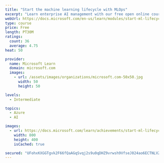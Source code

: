 ```yaml
---
title: "Start the machine learning lifecycle with MLOps"
excerpt: "Learn enterprise AI management with our free open online course, including machine learning."
webUrl: https://docs.microsoft.com/en-us/learn/modules/start-ml-lifecycle-mlops/
type: course
price: Free
length: PT30M
ratings:
  count: 36
  average: 4.75
heat: 50

provider:
  name: Microsoft Learn
  domain: microsoft.com
  images:
    - url: /assets/images/organizations/microsoft.com-50x50.jpg
      width: 50
      height: 50

levels:
  - Intermediate

topics:
  - Azure
  - AI

images:
  - url: https://docs.microsoft.com/learn/achievements/start-ml-lifecycle-mlops-social.png
    width: 800
    height: 400
    isCached: true

secured: "UFohxKXGGTgvk2F66fQaAGqSvqj2s9u0qDHZ9vrwsh9VfseJ024ao6ECTNLVZHEx4Yd459RWK6A8StNksF4no9dxKFHVWmixa5C4x39XpPL9M5/clbUfAFKfSOSI0mbzo/Br2WNWBmHc6eO1vh8swbjrDWC6CEU5L/q/o8Dq4ofemGL1TfgdS+xZ3LinQuD/UTFzUtWXi6Q0AHY0tfmQvKDbYEfQ6tNvLPwibEktzlna6DaAe7iCtgx23+yOcKCakn/PdECcd2RxySEzTGfBTbJgi2rsBi8FxjOLdOSTGWF7wnpfm6oH5pCt0Lnb0B7s1LduIDu91DDi4WHJVW0J75FgeppFbEJpAdH10XOSkSzz7OEK7PQTNtSqmHLdEm+SN1Pd1MQBXEJvohGGg/UoDbDAIUBury70dQMiwc5PnAo=;GI6zU5Ftt5OvsnHobVpuFA=="
---
```


